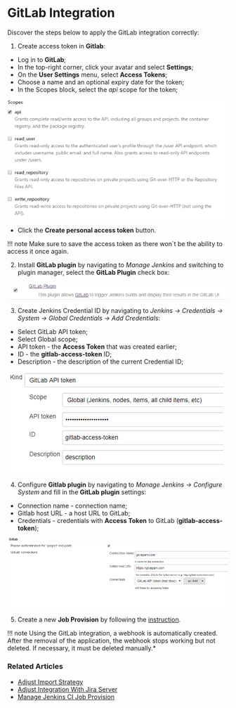 # GitLab Integration

Discover the steps below to apply the GitLab integration correctly:

1. Create access token in **Gitlab**:

  * Log in to **GitLab**;
  * In the top-right corner, click your avatar and select **Settings**;
  * On the **User Settings** menu, select **Access Tokens**;
  * Choose a name and an optional expiry date for the token;
  * In the Scopes block, select the *api* scope for the token;

  ![scopes](../assets/operator-guide/scopes.png "scopes")

  * Click the **Create personal access token** button.

  !!! note
      Make sure to save the access token as there won`t be the ability to access it once again.

2. Install **GitLab plugin** by navigating to *Manage Jenkins* and switching to plugin manager, select the **GitLab Plugin** check box:

  ![gitlab-plugin](../assets/operator-guide/gitlab-plugin.png "gitlab-plugin")

3. Create Jenkins Credential ID by navigating to *Jenkins -> Credentials -> System -> Global Credentials -> Add Credentials*:

  * Select GitLab API token;
  * Select Global scope;
  * API token - the **Access Token** that was created earlier;
  * ID - the **gitlab-access-token** ID;
  * Description - the description of the current Credential ID;

  ![jenkins-cred](../assets/operator-guide/jenkins-cred.png "jenkins-cred")

4. Configure **Gitlab plugin** by navigating to *Manage Jenkins -> Configure System* and fill in the **GitLab plugin** settings:

  * Connection name - connection name;
  * Gitlab host URL - a host URL to GitLab;
  * Credentials - credentials with **Access Token** to GitLab (**gitlab-access-token**);

  ![gitlab-plugin-configuration](../assets/operator-guide/gitlab-plugin-configuration.png "gitlab-plugin-configuration")

5. Create a new **Job Provision** by following the [instruction](manage-jenkins-ci-job-provision.md#gitlab-gitlab).

  !!! note
      Using the GitLab integration, a webhook is automatically created. After the removal of the application, the webhook stops working but not deleted. If necessary, it must be deleted manually.*

### Related Articles

* [Adjust Import Strategy](import-strategy.md)
* [Adjust Integration With Jira Server](jira-integration.md)
* [Manage Jenkins CI Job Provision](manage-jenkins-ci-job-provision.md)

